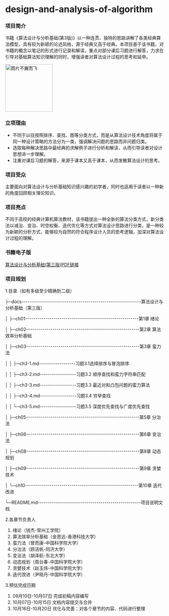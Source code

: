 # design-and-analysis-of-algorithm
### 项目简介

书籍《算法设计与分析基础(第3版)》以一种连贯、独特的思路讲解了各类经典算法模型，具有较为新颖的论述风格，源于经典又高于经典。本项目基于该书籍，对书籍的概念以笔记的形式进行记录和解读，重点对部分课后习题进行解答，力求在引导对基础算法知识理解的同时，增强读者对算法设计过程的思考和延申。

<img src="[https://github.com/datawhalechina/design-and-analysis-of-algorithm/blob/main/docs/ch03/ch03-1.assets/background.jpg](https://baike.baidu.com/pic/%E7%AE%97%E6%B3%95%E8%AE%BE%E8%AE%A1%E4%B8%8E%E5%88%86%E6%9E%90%E5%9F%BA%E7%A1%80%EF%BC%88%E7%AC%AC3%E7%89%88%EF%BC%89/17509212/1/adaf2edda3cc7cd98d102d8b0d51363fb80e7bec3b1b?fr=lemma&fromModule=lemma_top-image&ct=single#aid=1&pic=adaf2edda3cc7cd98d102d8b0d51363fb80e7bec3b1b)" width="150" height="150" alt="图片不翼而飞"/>

### 立项理由

- 不同于以往按照排序、查找、图等分类方式，而是从算法设计技术角度将属于同一种设计策略的方法分为一类，强调解决问题的思路而非问题归类。
- 选取每种解决思路中最经典的求解例子进行分析和解读，从而引导读者对设计思想进一步理解。
- 注重对课后习题的解答，来源于课本又高于课本，从而发散算法设计的思考。

### 项目受众

主要面向对算法设计与分析基础知识感兴趣的初学者，同时也适用于读者以一种新的角度回顾相关理论知识。

### 项目亮点

不同于高校的经典计算机算法教材，该书籍提出一种全新的算法分类方式，新分类法以减治、变治、时空权衡、迭代优化等方式对算法设计思路进行分类，是一种较为新颖的分析方式，能够较为自然的符合程序设计人员的思考逻辑，加深对算法设计过程的理解。

### 书籍电子版

[算法设计与分析基础(第三版)PDF链接](https://awesome-programming-books.github.io/algorithms/%E7%AE%97%E6%B3%95%E8%AE%BE%E8%AE%A1%E4%B8%8E%E5%88%86%E6%9E%90%EF%BC%88%E7%AC%AC3%E7%89%88%EF%BC%89.pdf)


### 项目规划


1.目录（如有多级至少精确到二级）

├─docs-----------------------------------------------------------算法设计与分析基础（第三版）  

│  ├─ch01--------------------------------------------------------第1章 绪论     

│  ├─ch02--------------------------------------------------------第2章 算法效率分析基础 

│  ├─ch03--------------------------------------------------------第3章 蛮力法

│  │  ├─ch3-1.md------------------习题3.1选择排序与冒泡排序

│  │  ├─ch3-2.md------------------习题3.2 顺序查找和蛮力字符串匹配

│  │  ├─ch3-3.md------------------习题3.3 最近对和凸包问题的蛮力算法

│  │  ├─ch3-4.md------------------习题3.4 穷举查找

│  │  └─ch3-5.md------------------习题3.5 深度优先查找与广度优先查找

│  ├─ch05--------------------------------------------------------第5章 分治法

│  ├─ch06--------------------------------------------------------第6章 变治法

│  ├─ch08--------------------------------------------------------第8章 动态规划 

│  ├─ch09--------------------------------------------------------第9章 贪婪技术

│  └─ch10--------------------------------------------------------第10章  迭代改进 

└─README.md---------------------------------------------------项目说明文档 

2.各章节负责人
1. 绪论（钱杰-常州工学院）
2. 算法效率分析基础（金思远-香港科技大学）
3. 蛮力法（曾而康-中国科学院大学）
5. 分治法（顾洁帆-同济大学）
6. 变治法（胡泽航-东北大学）
8. 动态规划（周台春-中国科学院大学）
9. 贪婪技术（赵玉炜-中国科学院大学）
10. 迭代改进（尹晓丹-中国科学院大学）

3.预估完成日期

1. 09月10日-10月07日 完成初稿内容编写 
2. 10月07日-10月15日 文档内容提交与合并 
3. 10月16日-10月20日 优化与完善：对各个章节的内容、代码进行整理 


